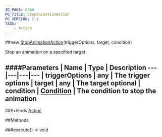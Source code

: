 ```yaml
---
ID_PAGE: 6669
PG_TITLE: StopAnimationAction
PG_VERSION: 2.1
TAGS:
    - Action
---
```

##new [StopAnimationAction](page.php?p=6669)(triggerOptions, target, condition)



Stop an animation on a specified target.




####Parameters
 | Name | Type | Description
---|---|---|---
 | triggerOptions | any | The trigger options
 | target | any | The target
optional | condition | [Condition](page.php?p=6679) | The condition to stop the animation
---

##Extends
 [Action](page.php?p=6663)


##Methods

###execute() &rarr; void

